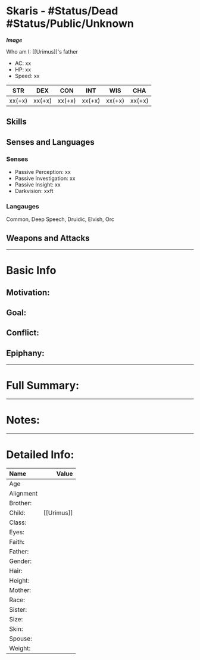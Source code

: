 # Skaris - #Status/Dead #Status/Public/Unknown 
***Image***

Who am I: [[Urimus]]'s father

- AC: xx  
- HP: xx  
- Speed: xx 

| STR | DEX | CON | INT | WIS | CHA|
| ---- | ---- | ---- | ---- | ---- | ---- |
| xx(+x)| xx(+x)| xx(+x)| xx(+x)| xx(+x)| xx(+x)

## Skills

## Senses and Languages
### Senses
- Passive Perception: xx
- Passive Investigation: xx
- Passive Insight: xx
- Darkvision: xxft

### Langauges
Common, Deep Speech, Druidic, Elvish, Orc

## Weapons and Attacks

___
# Basic Info

## Motivation: 

## Goal:

## Conflict:

## Epiphany:

___
# Full Summary:

___
# Notes:

___
# Detailed Info:
Name|Value
:-----|-----:
Age|
Alignment|
Brother:|
Child:|[[Urimus]]
Class:|
Eyes:|
Faith:|
Father:|
Gender:|
Hair:|
Height:|
Mother:|
Race:|
Sister:|
Size:|
Skin:|
Spouse:|
Weight:|